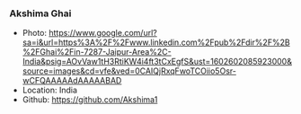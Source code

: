 ### Akshima Ghai
- Photo: https://www.google.com/url?sa=i&url=https%3A%2F%2Fwww.linkedin.com%2Fpub%2Fdir%2F%2B%2FGhai%2Fin-7287-Jaipur-Area%2C-India&psig=AOvVaw1tH3RtiKW4i4ft3tCxEgfS&ust=1602602085923000&source=images&cd=vfe&ved=0CAIQjRxqFwoTCOiio5Osr-wCFQAAAAAdAAAAABAD
- Location: India
- Github: https://github.com/Akshima1

